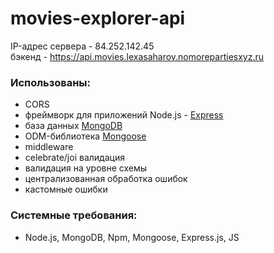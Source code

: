 # movies-explorer-api

IP-адрес сервера - 84.252.142.45 \
бэкенд - https://api.movies.lexasaharov.nomorepartiesxyz.ru


### Использованы:

* CORS
* фреймворк для приложений Node.js - [Express](https://expressjs.com/)
* база данных [MongoDB](https://www.mongodb.com/)
* ODM-библиотека [Mongoose](https://mongoosejs.com/)
* middleware
* celebrate/joi валидация
* валидация на уровне схемы
* централизованная обработка ошибок
* кастомные ошибки

### Системные требования:
* Node.js, MongoDB, Npm, Mongoose, Express.js, JS
